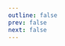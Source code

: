 ```yaml
---
outline: false
prev: false
next: false
---
```


<CategoryList />

<style>
/* 隱藏底部的 Next/Prev 導航 */
.pager-link {
  display: none !important;
}

.VPDocFooter {
  display: none !important;
}
</style> 